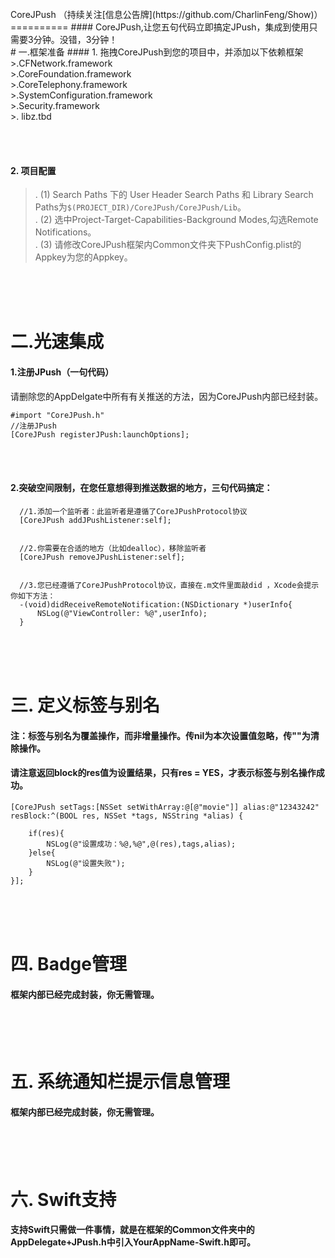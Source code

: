 
<br/>
CoreJPush （持续关注[信息公告牌](https://github.com/CharlinFeng/Show)）
==========
#### CoreJPush,让您五句代码立即搞定JPush，集成到使用只需要3分钟。没错，3分钟！

<br/>
# 一.框架准备
#### 1. 拖拽CoreJPush到您的项目中，并添加以下依赖框架
>.CFNetwork.framework<br/>
>.CoreFoundation.framework<br/>
>.CoreTelephony.framework<br/>
>.SystemConfiguration.framework<br/>
>.Security.framework<br/>
>. libz.tbd <br/>

<br/><br/>
#### 2. 项目配置
>. (1) Search Paths 下的 User Header Search Paths 和 Library Search Paths为`$(PROJECT_DIR)/CoreJPush/CoreJPush/Lib`。<br/>
>. (2) 选中Project-Target-Capabilities-Background Modes,勾选Remote Notifications。<br/>
>. (3) 请修改CoreJPush框架内Common文件夹下PushConfig.plist的Appkey为您的Appkey。<br/>

<br/><br/><br/>
# 二.光速集成

#### 1.注册JPush（一句代码）
请删除您的AppDelgate中所有有关推送的方法，因为CoreJPush内部已经封装。

    #import "CoreJPush.h"
    //注册JPush
    [CoreJPush registerJPush:launchOptions];
    
<br/><br/>
#### 2.突破空间限制，在您任意想得到推送数据的地方，三句代码搞定：

      //1.添加一个监听者：此监听者是遵循了CoreJPushProtocol协议
      [CoreJPush addJPushListener:self];
      
      
      //2.你需要在合适的地方（比如dealloc），移除监听者
      [CoreJPush removeJPushListener:self];
      
      
      //3.您已经遵循了CoreJPushProtocol协议，直接在.m文件里面敲did ，Xcode会提示你如下方法：
      -(void)didReceiveRemoteNotification:(NSDictionary *)userInfo{
          NSLog(@"ViewController: %@",userInfo);
      }


<br/><br/><br/>
# 三. 定义标签与别名
#### 注：标签与别名为覆盖操作，而非增量操作。传nil为本次设置值忽略，传""为清除操作。
#### 请注意返回block的res值为设置结果，只有res = YES，才表示标签与别名操作成功。

    [CoreJPush setTags:[NSSet setWithArray:@[@"movie"]] alias:@"12343242" resBlock:^(BOOL res, NSSet *tags, NSString *alias) {
        
        if(res){
            NSLog(@"设置成功：%@,%@",@(res),tags,alias);
        }else{
            NSLog(@"设置失败");
        }
    }];


<br/><br/><br/>
# 四. Badge管理
#### 框架内部已经完成封装，你无需管理。


<br/><br/><br/>
# 五. 系统通知栏提示信息管理
#### 框架内部已经完成封装，你无需管理。


<br/><br/><br/>
# 六. Swift支持
#### 支持Swift只需做一件事情，就是在框架的Common文件夹中的AppDelegate+JPush.h中引入YourAppName-Swift.h即可。
